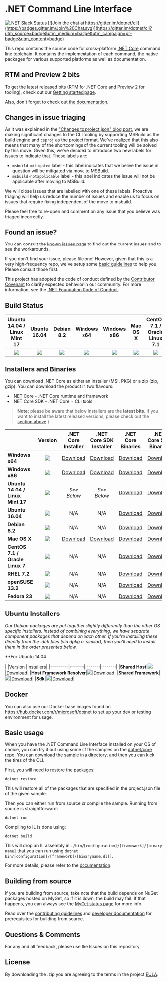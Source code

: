 # .NET Command Line Interface

[![.NET Slack Status](https://aspnetcoreslack.herokuapp.com/badge.svg?2)](http://tattoocoder.com/aspnet-slack-sign-up/) [![Join the chat at https://gitter.im/dotnet/cli](https://badges.gitter.im/Join%20Chat.svg)](https://gitter.im/dotnet/cli?utm_source=badge&utm_medium=badge&utm_campaign=pr-badge&utm_content=badge)

This repo contains the source code for cross-platform [.NET Core](http://github.com/dotnet/core) command line toolchain. It contains the implementation of each command, the native packages for various supported platforms as well as documentation. 

RTM and Preview 2 bits
---------------------
To get the latest released bits (RTM for .NET Core and Preview 2 for tooling), 
check out our [Getting started page](http://go.microsoft.com/fwlink/?LinkID=798306&clcid=0x409).

Also, don't forget to check out [the documentation](https://aka.ms/dotnet-cli-docs). 

Changes in issue triaging
-------------------------
As it was explained in the ["Changes to project.json" blog post](https://blogs.msdn.microsoft.com/dotnet/2016/05/23/changes-to-project-json/), we are making significant changes to the CLI tooling by supporting MSBuild as the build engine and `csproj` as the project format. We've realized that this also means that many of the shortcomings of the current tooling will be solved by this move. Given this, we've decided to introduce two new labels for issues to indicate that. These labels are: 

* `msbuild-mitigated` label - this label indicates that we belive the issue in question will be mitigated via move to MSBuild. 
* `msbuild-notapplicable` label - this label indicates the issue will not be applicable after moving to MSBuild.

We will close issues that are labelled with one of these labels. Proactive triaging will help us reduce the number of issues and enable us to focus on issues that require fixing independent of the move to msbuild.

Please feel free to re-open and comment on any issue that you believe was triaged incorrectly.

Found an issue?
---------------
You can consult the [known issues page](https://github.com/dotnet/core/blob/master/cli/known-issues.md) to find out the current issues and 
to see the workarounds.  

If you don't find your issue, please file one! However, given that this is a very high-frequency repo, we've setup some [basic guidelines](Documentation/issue-filing-guide.md) to help you. Please consult those first.

This project has adopted the code of conduct defined by the [Contributor Covenant](http://contributor-covenant.org/) to clarify expected behavior in our community. For more information, see the [.NET Foundation Code of Conduct](http://www.dotnetfoundation.org/code-of-conduct).

Build Status
------------

|Ubuntu 14.04 / Linux Mint 17 |Ubuntu 16.04 |Debian 8.2 |Windows x64 |Windows x86 |Mac OS X |CentOS 7.1 / Oracle Linux 7.1 |RHEL 7.2 |OpenSUSE 13.2 |Fedora 23|
|:------:|:------:|:------:|:------:|:------:|:------:|:------:|:------:|:------:|:------:|
|[![](https://mseng.visualstudio.com/_apis/public/build/definitions/d09b7a4d-0a51-4c0e-a15a-07921d5b558f/3132/badge)](https://mseng.visualstudio.com/dotnetcore/_build?_a=completed&definitionId=3132)|[![](https://mseng.visualstudio.com/_apis/public/build/definitions/d09b7a4d-0a51-4c0e-a15a-07921d5b558f/3618/badge)](https://mseng.visualstudio.com/dotnetcore/_build?_a=completed&definitionId=3618)|[![](https://mseng.visualstudio.com/_apis/public/build/definitions/d09b7a4d-0a51-4c0e-a15a-07921d5b558f/3271/badge)](https://mseng.visualstudio.com/dotnetcore/_build?_a=completed&definitionId=3271)|[![](https://mseng.visualstudio.com/_apis/public/build/definitions/d09b7a4d-0a51-4c0e-a15a-07921d5b558f/3022/badge)](https://mseng.visualstudio.com/dotnetcore/_build?_a=completed&definitionId=3022)|[![](https://mseng.visualstudio.com/_apis/public/build/definitions/d09b7a4d-0a51-4c0e-a15a-07921d5b558f/3071/badge)](https://mseng.visualstudio.com/dotnetcore/_build?_a=completed&definitionId=3071)|[![](https://mseng.visualstudio.com/_apis/public/build/definitions/d09b7a4d-0a51-4c0e-a15a-07921d5b558f/3397/badge)](https://mseng.visualstudio.com/dotnetcore/_build?_a=completed&definitionId=3397)|[![](https://mseng.visualstudio.com/_apis/public/build/definitions/d09b7a4d-0a51-4c0e-a15a-07921d5b558f/3257/badge)](https://mseng.visualstudio.com/dotnetcore/_build?_a=completed&definitionId=3257)|[![](https://mseng.visualstudio.com/_apis/public/build/definitions/d09b7a4d-0a51-4c0e-a15a-07921d5b558f/3256/badge)](https://mseng.visualstudio.com/dotnetcore/_build?_a=completed&definitionId=3256)|[![](https://mseng.visualstudio.com/_apis/public/build/definitions/d09b7a4d-0a51-4c0e-a15a-07921d5b558f/3626/badge)](https://mseng.visualstudio.com/dotnetcore/_build?_a=completed&definitionId=3626)|[![](https://mseng.visualstudio.com/_apis/public/build/definitions/d09b7a4d-0a51-4c0e-a15a-07921d5b558f/3623/badge)](https://mseng.visualstudio.com/dotnetcore/_build?_a=completed&definitionId=3623)|

Installers and Binaries
-----------------------

You can download .NET Core as either an installer (MSI, PKG) or a zip (zip, gzip). You can download the product in two flavours:

- .NET Core - .NET Core runtime and framework
- .NET Core SDK - .NET Core + CLI tools

> **Note:** please be aware that below installers are the **latest bits**. If you 
> want to install the latest released versions, please check out the [section above](#rtm-and-preview-2-bits).)

|         |Version |.NET Core Installer|.NET Core SDK Installer|.NET Core Binaries|.NET Core SDK Binaries|
|---------|:------:|:------:|:------:|:------:|:------:|
|**Windows x64**|[![](https://dotnetcli.blob.core.windows.net/dotnet/Sdk/rel-1.0.0/Windows_x64_Release_version_badge.svg)](https://dotnetcli.blob.core.windows.net/dotnet/Sdk/rel-1.0.0/latest.version)|[Download](https://dotnetcli.blob.core.windows.net/dotnet/preview/Installers/Latest/dotnet-win-x64.latest.exe)|[Download](https://dotnetcli.blob.core.windows.net/dotnet/Sdk/rel-1.0.0/dotnet-dev-win-x64.latest.exe)|[Download](https://dotnetcli.blob.core.windows.net/dotnet/preview/Binaries/Latest/dotnet-win-x64.latest.zip)|[Download](https://dotnetcli.blob.core.windows.net/dotnet/Sdk/rel-1.0.0/dotnet-dev-win-x64.latest.zip)|
|**Windows x86**|[![](https://dotnetcli.blob.core.windows.net/dotnet/Sdk/rel-1.0.0/Windows_x86_Release_version_badge.svg)](https://dotnetcli.blob.core.windows.net/dotnet/Sdk/rel-1.0.0/latest.version)|[Download](https://dotnetcli.blob.core.windows.net/dotnet/preview/Installers/Latest/dotnet-win-x86.latest.exe)|[Download](https://dotnetcli.blob.core.windows.net/dotnet/Sdk/rel-1.0.0/dotnet-dev-win-x86.latest.exe)|[Download](https://dotnetcli.blob.core.windows.net/dotnet/preview/Binaries/Latest/dotnet-win-x86.latest.zip)|[Download](https://dotnetcli.blob.core.windows.net/dotnet/Sdk/rel-1.0.0/dotnet-dev-win-x86.latest.zip)|
|**Ubuntu 14.04 / Linux Mint 17**|[![](https://dotnetcli.blob.core.windows.net/dotnet/Sdk/rel-1.0.0/Ubuntu_x64_Release_version_badge.svg)](https://dotnetcli.blob.core.windows.net/dotnet/Sdk/rel-1.0.0/latest.version)|*See Below*|*See Below*|[Download](https://dotnetcli.blob.core.windows.net/dotnet/preview/Binaries/Latest/dotnet-ubuntu-x64.latest.tar.gz)|[Download](https://dotnetcli.blob.core.windows.net/dotnet/Sdk/rel-1.0.0/dotnet-dev-ubuntu-x64.latest.tar.gz)|
|**Ubuntu 16.04**|[![](https://dotnetcli.blob.core.windows.net/dotnet/Sdk/rel-1.0.0/Ubuntu_16_04_x64_Release_version_badge.svg)](https://dotnetcli.blob.core.windows.net/dotnet/Sdk/rel-1.0.0/latest.version)|N/A |N/A |[Download](https://dotnetcli.blob.core.windows.net/dotnet/preview/Binaries/Latest/dotnet-ubuntu.16.04-x64.latest.tar.gz)|[Download](https://dotnetcli.blob.core.windows.net/dotnet/Sdk/rel-1.0.0/dotnet-dev-ubuntu.16.04-x64.latest.tar.gz) |
|**Debian 8.2**|[![](https://dotnetcli.blob.core.windows.net/dotnet/Sdk/rel-1.0.0/Debian_x64_Release_version_badge.svg)](https://dotnetcli.blob.core.windows.net/dotnet/Sdk/rel-1.0.0/latest.version)|N/A|N/A|[Download](https://dotnetcli.blob.core.windows.net/dotnet/preview/Binaries/Latest/dotnet-debian-x64.latest.tar.gz)|[Download](https://dotnetcli.blob.core.windows.net/dotnet/Sdk/rel-1.0.0/dotnet-dev-debian-x64.latest.tar.gz)|
|**Mac OS X**|[![](https://dotnetcli.blob.core.windows.net/dotnet/Sdk/rel-1.0.0/OSX_x64_Release_version_badge.svg)](https://dotnetcli.blob.core.windows.net/dotnet/Sdk/rel-1.0.0/latest.version)|[Download](https://dotnetcli.blob.core.windows.net/dotnet/preview/Installers/Latest/dotnet-osx-x64.latest.pkg)|[Download](https://dotnetcli.blob.core.windows.net/dotnet/Sdk/rel-1.0.0/dotnet-dev-osx-x64.latest.pkg)|[Download](https://dotnetcli.blob.core.windows.net/dotnet/preview/Binaries/Latest/dotnet-osx-x64.latest.tar.gz)|[Download](https://dotnetcli.blob.core.windows.net/dotnet/Sdk/rel-1.0.0/dotnet-dev-osx-x64.latest.tar.gz)|
|**CentOS 7.1 / Oracle Linux 7**|[![](https://dotnetcli.blob.core.windows.net/dotnet/Sdk/rel-1.0.0/CentOS_x64_Release_version_badge.svg)](https://dotnetcli.blob.core.windows.net/dotnet/Sdk/rel-1.0.0/latest.version)|N/A |N/A |[Download](https://dotnetcli.blob.core.windows.net/dotnet/preview/Binaries/Latest/dotnet-centos-x64.latest.tar.gz)|[Download](https://dotnetcli.blob.core.windows.net/dotnet/Sdk/rel-1.0.0/dotnet-dev-centos-x64.latest.tar.gz)|
|**RHEL 7.2**|[![](https://dotnetcli.blob.core.windows.net/dotnet/Sdk/rel-1.0.0/RHEL_x64_Release_version_badge.svg)](https://dotnetcli.blob.core.windows.net/dotnet/Sdk/rel-1.0.0/latest.version)|N/A |N/A |[Download](https://dotnetcli.blob.core.windows.net/dotnet/preview/Binaries/Latest/dotnet-rhel-x64.latest.tar.gz)|[Download](https://dotnetcli.blob.core.windows.net/dotnet/Sdk/rel-1.0.0/dotnet-dev-rhel-x64.latest.tar.gz) |
|**openSUSE 13.2**|[![](https://dotnetcli.blob.core.windows.net/dotnet/Sdk/rel-1.0.0/openSUSE_13_2_x64_Release_version_badge.svg)](https://dotnetcli.blob.core.windows.net/dotnet/Sdk/rel-1.0.0/latest.version)|N/A |N/A |[Download](https://dotnetcli.blob.core.windows.net/dotnet/preview/Binaries/Latest/dotnet-opensuse.13.2-x64.latest.tar.gz)|[Download](https://dotnetcli.blob.core.windows.net/dotnet/Sdk/rel-1.0.0/dotnet-dev-opensuse.13.2-x64.latest.tar.gz) |
|**Fedora 23**|[![](https://dotnetcli.blob.core.windows.net/dotnet/Sdk/rel-1.0.0/Fedora_23_x64_Release_version_badge.svg)](https://dotnetcli.blob.core.windows.net/dotnet/Sdk/rel-1.0.0/latest.version)|N/A |N/A |[Download](https://dotnetcli.blob.core.windows.net/dotnet/preview/Binaries/Latest/dotnet-fedora.23-x64.latest.tar.gz)|[Download](https://dotnetcli.blob.core.windows.net/dotnet/Sdk/rel-1.0.0/dotnet-dev-fedora.23-x64.latest.tar.gz) |

Ubuntu Installers
----------

*Our Debian packages are put together slightly differently than the other OS specific installers. Instead of combining everything, we have separate component packages that depend on each other. If you're installing these directly from the .deb files (via dpkg or similar), then you'll need to install them in the order presented below.*

**For Ubuntu 14.04

|         |Version |Installers|
|---------|:------:|:------:|:------:|
|**Shared Host**|[![](https://dotnetcli.blob.core.windows.net/dotnet/Sdk/rel-1.0.0/Ubuntu_x64_Release_version_badge.svg)](https://dotnetcli.blob.core.windows.net/dotnet/Sdk/rel-1.0.0/latest.version)|[Download](https://dotnetcli.blob.core.windows.net/dotnet/preview/Installers/Latest/dotnet-host-ubuntu-x64.latest.deb)|
|**Host Framework Resolver**|[![](https://dotnetcli.blob.core.windows.net/dotnet/Sdk/rel-1.0.0/Ubuntu_x64_Release_version_badge.svg)](https://dotnetcli.blob.core.windows.net/dotnet/Sdk/rel-1.0.0/latest.version)|[Download](https://dotnetcli.blob.core.windows.net/dotnet/preview/Installers/Latest/dotnet-hostfxr-ubuntu-x64.latest.deb)|
|**Shared Framework**|[![](https://dotnetcli.blob.core.windows.net/dotnet/Sdk/rel-1.0.0/Ubuntu_x64_Release_version_badge.svg)](https://dotnetcli.blob.core.windows.net/dotnet/Sdk/rel-1.0.0/latest.version)|[Download](https://dotnetcli.blob.core.windows.net/dotnet/preview/Installers/Latest/dotnet-sharedframework-ubuntu-x64.latest.deb)|
|**Sdk**|[![](https://dotnetcli.blob.core.windows.net/dotnet/Sdk/rel-1.0.0/Ubuntu_x64_Release_version_badge.svg)](https://dotnetcli.blob.core.windows.net/dotnet/Sdk/rel-1.0.0/latest.version)|[Download](https://dotnetcli.blob.core.windows.net/dotnet/Sdk/rel-1.0.0/dotnet-sdk-ubuntu-x64.latest.deb)|

Docker
------

You can also use our Docker base images found on https://hub.docker.com/r/microsoft/dotnet to set up your dev or testing environment for usage.  

Basic usage
-----------

When you have the .NET Command Line Interface installed on your OS of choice, you can try it out using some of the samples on the [dotnet/core repo](https://github.com/dotnet/core/tree/master/samples). You can download the sample in a directory, and then you can kick the tires of the CLI.


First, you will need to restore the packages:
	
	dotnet restore
	
This will restore all of the packages that are specified in the project.json file of the given sample.

Then you can either run from source or compile the sample. Running from source is straightforward:
	
	dotnet run
	
Compiling to IL is done using:
	
	dotnet build

This will drop an IL assembly in `./bin/[configuration]/[framework]/[binary name]` 
that you can run using `dotnet bin/[configuration]/[framework]/[binaryname.dll]`.

For more details, please refer to the [documentation](https://aka.ms/dotnet-cli-docs).

Building from source
--------------------

If you are building from source, take note that the build depends on NuGet packages hosted on MyGet, so if it is down, the build may fail. If that happens, you can always see the [MyGet status page](http://status.myget.org/) for more info. 

Read over the [contributing guidelines](CONTRIBUTING.md) and [developer documentation](Documentation) for prerequisites for building from source.

Questions & Comments
--------------------

For any and all feedback, please use the Issues on this repository. 

License
--------------------

By downloading the .zip you are agreeing to the terms in the project [EULA](https://aka.ms/dotnet-core-eula).

